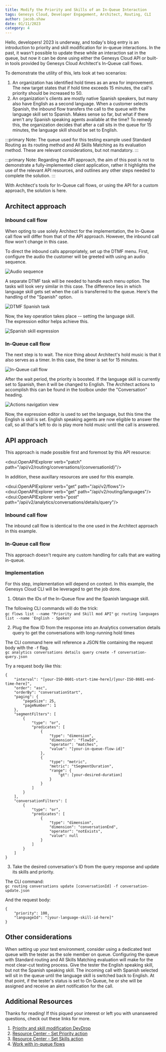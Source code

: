```yaml
---
title: Modify the Priority and Skills of an In-Queue Interaction
tags: Genesys Cloud, Developer Engagement, Architect, Routing, CLI
author: jacob.shaw
date: 01/11/2023
category: 4
---
```


Hello, developers! 2023 is underway, and today's blog entry is an introduction to priority and skill modification for in-queue interactions. In the past, it wasn't possible to update these while an interaction sat in the queue, but now it can be done using either the Genesys Cloud API or built-in tools provided by Genesys Cloud Architect's In-Queue call flows.

To demonstrate the utility of this, lets look at two scenarios:

1. An organization has identified hold times as an area for improvement. The new target states that if hold time exceeds 15 minutes, the call's priority should be increased to 50.
2. An organization's clients are mostly native Spanish speakers, but many also have English as a second language. When a customer selects Spanish, the inbound flow transfers the call to the queue with the language skill set to Spanish. Makes sense so far, but what if there aren't any Spanish speaking agents available at the time? To remedy this, the organization decides that after a call sits in the queue for 15 minutes, the language skill should be set to English.

:::primary
Note: The queue used for this testing example used Standard Routing as its routing method and All Skills Matching as its evaluation method. These are relevant considerations, but not mandatory.
:::

:::primary
Note: Regarding the API approach, the aim of this post is not to demonstrate a fully-implemented client application, rather it highlights the use of the relevant API resources, and outlines any other steps needed to complete the solution.
:::

With Architect's tools for In-Queue call flows, or using the API for a custom approach, the solution is here.

## Architect approach

### Inbound call flow
When opting to use solely Architect for the implementation, the In-Queue call flow will differ from that of the API approach. However, the inbound call flow won't change in this case.

To direct the inbound calls appropriately, set up the DTMF menu.  First, configure the audio the customer will be greeted with using an audio sequence.  

![Audio sequence](menu-audio-sequence.png "Audio sequence")  

A separate DTMF task will be needed to handle each menu option. The tasks will look very similar in this case. The difference lies in which language skill gets set when the call is transferred to the queue.  Here's the handling of the "Spanish" option.  

![DTMF Spanish task](dtmf-task-2.png "DTMF Spanish task")  

Now, the key operation takes place -- setting the language skill.    
The expression editor helps achieve this.  

![Spanish skill expression](language-skill-expression-spanish.png "Spanish language skill")  

### In-Queue call flow
The next step is to wait. The nice thing about Architect's hold music is that it also serves as a timer.  In this case, the timer is set for 15 minutes.  

![In-Queue call flow](in-queue-flow.png "In-Queue call flow")  

After the wait period, the priority is boosted. If the language skill is currently set to Spanish, then it will be changed to English.
The Architect actions to accomplish this can be found in the toolbox under the "Conversation" heading.  

![Actions navigation view](actions-nav-view.png "Actions navigation view")  

Now, the expression editor is used to set the language, but this time the English is skill is set. English speaking agents are now eligible to answer the call, so all that's left to do is play more hold music until the call is answered.

## API approach
This approach is made possible first and foremost by this API resource:  

<dxui:OpenAPIExplorer verb="patch" path="/api/v2/routing/conversations/{conversationId}"/>

In addition, these auxillary resources are used for this example.  

<dxui:OpenAPIExplorer verb="get" path="/api/v2/flows"/>  
<dxui:OpenAPIExplorer verb="get" path="/api/v2/routing/languages"/>  
<dxui:OpenAPIExplorer verb="post" path="/api/v2/analytics/conversations/details/query"/>  

### Inbound call flow
The inbound call flow is identical to the one used in the Architect approach in this example.

### In-Queue call flow
This approach doesn't require any custom handling for calls that are waiting in-queue.

### Implementation
For this step, implementation will depend on context. In this example, the Genesys Cloud CLI will be leveraged to get the job done.

1. Obtain the IDs of the In-Queue flow and the Spanish language skill.

The following CLI commands will do the trick:  
`gc flows list --name "Priority and Skill mod API"`
`gc routing languages list --name 'English - Spoken'`

2. Plug the flow ID from the response into an Analytics conversation details query to get the conversations with long-running hold times

The CLI command here will reference a JSON file containing the request body with the `-f` flag.  
`gc analytics conversations details query create -f conversation-query.json`

Try a request body like this:  
```{"language": "json"}
{
    "interval": "[your-ISO-8601-start-time-here]/[your-ISO-8601-end-time-here]",
    "order": "asc",
    "orderBy": "conversationStart",
    "paging": {
        "pageSize": 25,
        "pageNumber": 1
    },
    "segmentFilters": [
        {
            "type": "or",
            "predicates": [
                {
                    "type": "dimension",
                    "dimension": "flowId",
                    "operator": "matches",
                    "value": "[your-in-queue-flow-id]"
                },
                {
                    "type": "metric",
                    "metric": "tSegmentDuration",
                    "range": {
                        "gt": [your-desired-duration]
                    }
                }
            ]
        }
    ],
    "conversationFilters": [
        {
            "type": "or",
            "predicates": [
                {
                    "type": "dimension",
                    "dimension": "conversationEnd",
                    "operator": "notExists",
                    "value": null
                }
            ]
        }
    ]
}
```

3. Take the desired conversation's ID from the query response and update its skills and priority.

The CLI command:  
`gc routing conversations update [conversationId] -f conversation-update.json`

And the request body:  
```{"language": "json"}
{
    "priority": 100,
    "languageId": "[your-language-skill-id-here]"
}
```
## Other considerations
When setting up your test environment, consider using a dedicated test queue with the tester as the sole member on queue. Configuring the queue with Standard routing and All Skills Matching evaluation will make for the most clear-cut testing process. Give the tester the English speaking skill, but not the Spanish speaking skill.  The incoming call with Spanish selected will sit in the queue until the language skill is switched back to English.  At that point, if the tester's status is set to On Queue, he or she will be assigned and receive an alert notification for the call.

## Additional Resources
Thanks for reading! If this piqued your interest or left you with unanswered questions, check out these links for more.

1. [Priority and skill modification DevDrop](https://www.youtube.com/watch?v=RWeDL1IDrkE)
2. [Resource Center - Set Priority action](https://help.mypurecloud.com/articles/set-priority-action/)
3. [Resource Center - Set Skills action](https://help.mypurecloud.com/articles/set-skills-action/)
4. [Work with in-queue flows](https://help.mypurecloud.com/articles/work-with-in-queue-flows/)